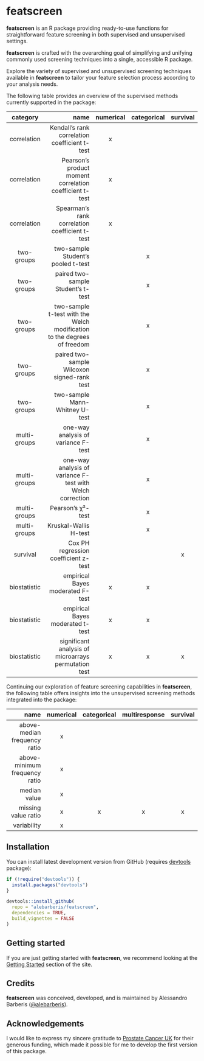 
<!-- README.md is generated from README.Rmd. Please edit the README.Rmd file -->

# featscreen

**featscreen** is an R package providing ready-to-use functions for
straightforward feature screening in both supervised and unsupervised
settings.

**featscreen** is crafted with the overarching goal of simplifying and
unifying commonly used screening techniques into a single, accessible R
package.

Explore the variety of supervised and unsupervised screening techniques
available in **featscreen** to tailor your feature selection process
according to your analysis needs.

The following table provides an overview of the supervised methods
currently supported in the package:

|   category   |                                                                    name | numerical | categorical | survival |
|:------------:|------------------------------------------------------------------------:|:---------:|:-----------:|:--------:|
| correlation  |                           Kendall’s rank correlation coefficient t-test |     x     |             |          |
| correlation  |                 Pearson’s product moment correlation coefficient t-test |     x     |             |          |
| correlation  |                          Spearman’s rank correlation coefficient t-test |     x     |             |          |
|  two-groups  |                                      two-sample Student’s pooled t-test |           |      x      |          |
|  two-groups  |                                      paired two-sample Student’s t-test |           |      x      |          |
|  two-groups  | two-sample t-test with the Welch modification to the degrees of freedom |           |      x      |          |
|  two-groups  |                             paired two-sample Wilcoxon signed-rank test |           |      x      |          |
|  two-groups  |                                          two-sample Mann-Whitney U-test |           |      x      |          |
| multi-groups |                                     one-way analysis of variance F-test |           |      x      |          |
| multi-groups |               one-way analysis of variance F-test with Welch correction |           |      x      |          |
| multi-groups |                                                       Pearson’s χ²-test |           |      x      |          |
| multi-groups |                                                   Kruskal-Wallis H-test |           |      x      |          |
|   survival   |                                    Cox PH regression coefficient z-test |           |             |    x     |
| biostatistic |                                        empirical Bayes moderated F-test |     x     |      x      |          |
| biostatistic |                                        empirical Bayes moderated t-test |     x     |      x      |          |
| biostatistic |                    significant analysis of microarrays permutation test |     x     |      x      |    x     |

Continuing our exploration of feature screening capabilities in
**featscreen**, the following table offers insights into the
unsupervised screening methods integrated into the package:

|                          name | numerical | categorical | multiresponse | survival |
|------------------------------:|:---------:|:-----------:|:-------------:|:--------:|
|  above-median frequency ratio |     x     |             |               |          |
| above-minimum frequency ratio |     x     |             |               |          |
|                  median value |     x     |             |               |          |
|           missing value ratio |     x     |      x      |       x       |    x     |
|                   variability |     x     |             |               |          |

## Installation

You can install latest development version from GitHub (requires
[devtools](https://github.com/hadley/devtools) package):

``` r
if (!require("devtools")) {
  install.packages("devtools")
}

devtools::install_github(
  repo = "alebarberis/featscreen", 
  dependencies = TRUE, 
  build_vignettes = FALSE
)
```

## Getting started

If you are just getting started with **featscreen**, we recommend
looking at the [Getting Started](articles/featscreen.html) section of
the site.

## Credits

**featscreen** was conceived, developed, and is maintained by Alessandro
Barberis ([@alebarberis](https://github.com/alebarberis)).

## Acknowledgements

I would like to express my sincere gratitude to [Prostate Cancer
UK](https://prostatecanceruk.org/) for their generous funding, which
made it possible for me to develop the first version of this package.
